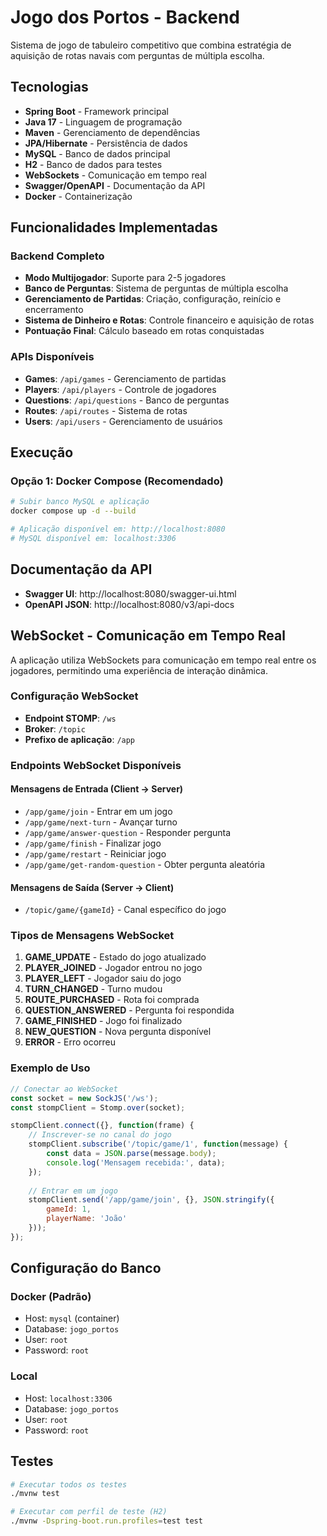 # Jogo dos Portos - Backend

Sistema de jogo de tabuleiro competitivo que combina estratégia de aquisição de rotas navais com perguntas de múltipla escolha.

## Tecnologias

- **Spring Boot** - Framework principal
- **Java 17** - Linguagem de programação
- **Maven** - Gerenciamento de dependências
- **JPA/Hibernate** - Persistência de dados
- **MySQL** - Banco de dados principal
- **H2** - Banco de dados para testes
- **WebSockets** - Comunicação em tempo real
- **Swagger/OpenAPI** - Documentação da API
- **Docker** - Containerização

## Funcionalidades Implementadas

### Backend Completo
- **Modo Multijogador**: Suporte para 2-5 jogadores
- **Banco de Perguntas**: Sistema de perguntas de múltipla escolha
- **Gerenciamento de Partidas**: Criação, configuração, reinício e encerramento
- **Sistema de Dinheiro e Rotas**: Controle financeiro e aquisição de rotas
- **Pontuação Final**: Cálculo baseado em rotas conquistadas

### APIs Disponíveis
- **Games**: `/api/games` - Gerenciamento de partidas
- **Players**: `/api/players` - Controle de jogadores
- **Questions**: `/api/questions` - Banco de perguntas
- **Routes**: `/api/routes` - Sistema de rotas
- **Users**: `/api/users` - Gerenciamento de usuários

## Execução

### Opção 1: Docker Compose (Recomendado)
```bash
# Subir banco MySQL e aplicação
docker compose up -d --build

# Aplicação disponível em: http://localhost:8080
# MySQL disponível em: localhost:3306
```

## Documentação da API

- **Swagger UI**: http://localhost:8080/swagger-ui.html
- **OpenAPI JSON**: http://localhost:8080/v3/api-docs

## WebSocket - Comunicação em Tempo Real

A aplicação utiliza WebSockets para comunicação em tempo real entre os jogadores, permitindo uma experiência de interação dinâmica.

### Configuração WebSocket

- **Endpoint STOMP**: `/ws`
- **Broker**: `/topic`
- **Prefixo de aplicação**: `/app`

### Endpoints WebSocket Disponíveis

#### Mensagens de Entrada (Client → Server)
- `/app/game/join` - Entrar em um jogo
- `/app/game/next-turn` - Avançar turno
- `/app/game/answer-question` - Responder pergunta
- `/app/game/finish` - Finalizar jogo
- `/app/game/restart` - Reiniciar jogo
- `/app/game/get-random-question` - Obter pergunta aleatória

#### Mensagens de Saída (Server → Client)
- `/topic/game/{gameId}` - Canal específico do jogo

### Tipos de Mensagens WebSocket

1. **GAME_UPDATE** - Estado do jogo atualizado
2. **PLAYER_JOINED** - Jogador entrou no jogo
3. **PLAYER_LEFT** - Jogador saiu do jogo
4. **TURN_CHANGED** - Turno mudou
5. **ROUTE_PURCHASED** - Rota foi comprada
6. **QUESTION_ANSWERED** - Pergunta foi respondida
7. **GAME_FINISHED** - Jogo foi finalizado
8. **NEW_QUESTION** - Nova pergunta disponível
9. **ERROR** - Erro ocorreu

### Exemplo de Uso

```javascript
// Conectar ao WebSocket
const socket = new SockJS('/ws');
const stompClient = Stomp.over(socket);

stompClient.connect({}, function(frame) {
    // Inscrever-se no canal do jogo
    stompClient.subscribe('/topic/game/1', function(message) {
        const data = JSON.parse(message.body);
        console.log('Mensagem recebida:', data);
    });
    
    // Entrar em um jogo
    stompClient.send('/app/game/join', {}, JSON.stringify({
        gameId: 1,
        playerName: 'João'
    }));
});
```

## Configuração do Banco

### Docker (Padrão)
- Host: `mysql` (container)
- Database: `jogo_portos`
- User: `root`
- Password: `root`

### Local
- Host: `localhost:3306`
- Database: `jogo_portos`
- User: `root`
- Password: `root`

## Testes

```bash
# Executar todos os testes
./mvnw test

# Executar com perfil de teste (H2)
./mvnw -Dspring-boot.run.profiles=test test
```


